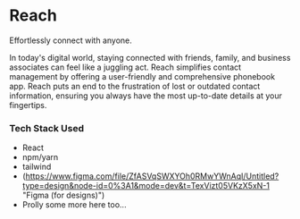 # Reach
Effortlessly connect with anyone.

In today's digital world, staying connected with friends, family, and business associates can feel like a juggling act. Reach simplifies contact management by offering a user-friendly and comprehensive phonebook app. Reach puts an end to the frustration of lost or outdated contact information, ensuring you always have the most up-to-date details at your fingertips.

### Tech Stack Used
- React
- npm/yarn
- tailwind
- (https://www.figma.com/file/ZfASVqSWXYOh0RMwYWnAqI/Untitled?type=design&node-id=0%3A1&mode=dev&t=TexVizt05VKzX5xN-1 "Figma (for designs)")
- Prolly some more here too...